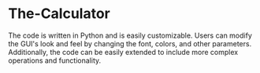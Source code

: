 # The-Calculator
The code is written in Python and is easily customizable. Users can modify the GUI's look and feel by changing the font, colors, and other parameters. Additionally, the code can be easily extended to include more complex operations and functionality.
